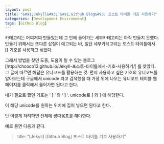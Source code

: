 ```yaml
---
layout: post
title: "&#91;Jekyll&#93; &#91;Github Blog&#93; 포스트 타이틀 기호 사용하기"
categories: [Development Environment]
tags: [Github Blog]
---
```


<p>카테고리는 어찌저찌 만들었는데 그 안에 들어가는 세부카테고리는 아직 만들지 못했다. 만들기 위해서는 또다른 삽질이 예고되는 바, 일단 세부카테고리는 포스트 타이틀에서 [] 기호를 사용하고 싶었다.</p>
 
<p>그래서 방법을 찾던 도중, 도움이 될 수 있는 블로그[http://chooco13.github.io/Jekyll-포스트-타이틀에서-기호-사용하기/] 를 찾았다. 그 글에 따르면 해답은 유니코드를 활용하는 것.
먼저 사용하고 싶은 기호의 유니코드를 알아보는데 구글에서 unicode 라고 검색했을 때 가장 위에 나오는 유니코드 테이블 웹페이지를 클릭해서 들어가면 된다고 한다.</p>

<p>
 내가 필요로 했던 기호는 ‘ [ ‘ 와 ‘ ] ‘. unicode로 &#91; 와 &#93; 에 해당한다. </p>
<p>이 해당 unicode를 원하는 위치에 집어 넣으면 된다고 한다.</p>
<p> 단 이렇게 처리하면 전체에 쌍따옴표를 해야한다.
</p>

예로 들면 다음과 같다.
> title: "&#91;Jekyll&#93; &#91;Github Blog&#93; 포스트 타이틀 기호 사용하기"

